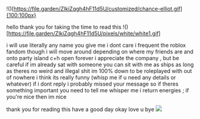 !()[https://file.garden/ZlkiZqgh4hF11d5U/customized/chance-elliot.gif]{100:100px}

hello thank you for taking the time to read this !()[https://file.garden/ZlkiZqgh4hF11d5U/pixels/white/white1.gif]

i will use literally any name you give me i dont care
i frequent the roblox fandom though i will move around depending on where my friends are and onto party island
c+h open forever i appreciate the company , but be careful if im already sat with someone
you can sit with me as ships as long as theres no weird and illegal shit
im 100% down to be roleplayed with out of nowhere i think its really funny (whisp me if u need any details or whatever)
if i dont reply i probably missed your message so if theres something important you need to tell me whisper me 
i return energies ; if you're nice then im nice

thank you for reading this have a good day okay love u bye
![](https://file.garden/ZlkiZqgh4hF11d5U/customized/jago33-slot-machine.gif)
